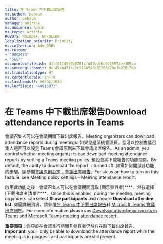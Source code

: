 ```yaml
---
title: 在 Teams 中下載出席報告
ms.author: pebaum
author: pebaum
manager: mnirkhe
ms.audience: Admin
ms.topic: article
ROBOTS: NOINDEX, NOFOLLOW
localization_priority: Priority
ms.collection: Adm_O365
ms.custom:
- "9002973"
- "5687"
ms.openlocfilehash: d11f8114595b8201cfdd1bdf6c925097aee185cb
ms.sourcegitcommit: dc149ab45fbc2c974b54fb81156d2bc1b07017bb
ms.translationtype: HT
ms.contentlocale: zh-TW
ms.lasthandoff: 06/02/2020
ms.locfileid: "44515972"
---
```

# <a name="download-attendance-reports-in-teams"></a><span data-ttu-id="60c26-102">在 Teams 中下載出席報告</span><span class="sxs-lookup"><span data-stu-id="60c26-102">Download attendance reports in Teams</span></span>

<span data-ttu-id="60c26-103">會議召集人可以在會議期間下載出席報告。</span><span class="sxs-lookup"><span data-stu-id="60c26-103">Meeting organizers can download attendance reports during meetings.</span></span> <span data-ttu-id="60c26-104">如果您是系統管理員，您可以控制會議召集人是否可以設定 Teams 會議原則來下載會議出席報告。</span><span class="sxs-lookup"><span data-stu-id="60c26-104">As an admin, you control whether meeting organizers can download meeting attendance reports by setting a Teams meeting policy.</span></span> <span data-ttu-id="60c26-105">預設會將下載報告的功能關閉。</span><span class="sxs-lookup"><span data-stu-id="60c26-105">By default, the ability to download the report is turned off.</span></span> <span data-ttu-id="60c26-106">如需如何開啟此功能的步驟，請參閱[會議原則設定 - 會議出席報告](https://docs.microsoft.com/microsoftteams/meeting-policies-in-teams#meeting-policy-settings---meeting-attendance-report)。</span><span class="sxs-lookup"><span data-stu-id="60c26-106">For steps on how to turn on this feature, see  [Meeting policy settings - Meeting attendance report](https://docs.microsoft.com/microsoftteams/meeting-policies-in-teams#meeting-policy-settings---meeting-attendance-report).</span></span>

<span data-ttu-id="60c26-107">啟用此功能之後，會議召集人可以在會議期間選取 [顯示參與者]\*\*\*\*，然後選擇 [下載出席者清單]\*\*\*\*。</span><span class="sxs-lookup"><span data-stu-id="60c26-107">Once this is enabled, during the meeting, meeting organizers can select  **Show participants**  and choose  **Download attendee list**.</span></span> <span data-ttu-id="60c26-108">如需詳細資訊，請參閱[在 Teams 中下載出席報告](https://support.office.com/article/download-attendance-reports-in-teams-ae7cf170-530c-47d3-84c1-3aedac74d310)和 [Microsoft Teams 會議出席報告](https://docs.microsoft.com/microsoftteams/teams-analytics-and-reports/meeting-attendance-report)。</span><span class="sxs-lookup"><span data-stu-id="60c26-108">For more information please see [Download attendance reports in Teams](https://support.office.com/article/download-attendance-reports-in-teams-ae7cf170-530c-47d3-84c1-3aedac74d310) and [Microsoft Teams meeting attendance report](https://docs.microsoft.com/microsoftteams/teams-analytics-and-reports/meeting-attendance-report).</span></span>

<span data-ttu-id="60c26-109">**重要事項**：您只能在會議進行期間且參與者仍然存在時下載出席報告。</span><span class="sxs-lookup"><span data-stu-id="60c26-109">**Important**: you'll only be able to download the attendance report while the meeting is in progress and participants are still present.</span></span>